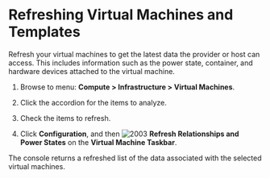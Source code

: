 # Refreshing Virtual Machines and Templates

Refresh your virtual machines to get the latest data the provider or host
can access. This includes information such as the power state, container,
and hardware devices attached to the virtual machine.

1. Browse to menu: **Compute > Infrastructure > Virtual Machines**.

2. Click the accordion for the items to analyze.

3. Check the items to refresh.

4. Click **Configuration**, and then
   ![2003](../images/2003.png) **Refresh Relationships and Power States**
   on the **Virtual Machine Taskbar**.

The console returns a refreshed list of the data associated with the
selected virtual machines.
